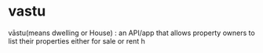 # vastu
vāstu(means dwelling or House) : an API/app that allows property owners to list their properties either for sale or rent h
